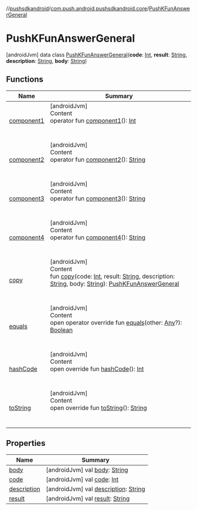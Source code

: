 //[pushsdkandroid](../../index.md)/[com.push.android.pushsdkandroid.core](../index.md)/[PushKFunAnswerGeneral](index.md)



# PushKFunAnswerGeneral  
 [androidJvm] data class [PushKFunAnswerGeneral](index.md)(**code**: [Int](https://kotlinlang.org/api/latest/jvm/stdlib/kotlin/-int/index.html), **result**: [String](https://kotlinlang.org/api/latest/jvm/stdlib/kotlin/-string/index.html), **description**: [String](https://kotlinlang.org/api/latest/jvm/stdlib/kotlin/-string/index.html), **body**: [String](https://kotlinlang.org/api/latest/jvm/stdlib/kotlin/-string/index.html))   


## Functions  
  
|  Name|  Summary| 
|---|---|
| <a name="com.push.android.pushsdkandroid.core/PushKFunAnswerGeneral/component1/#/PointingToDeclaration/"></a>[component1](component1.md)| <a name="com.push.android.pushsdkandroid.core/PushKFunAnswerGeneral/component1/#/PointingToDeclaration/"></a>[androidJvm]  <br>Content  <br>operator fun [component1](component1.md)(): [Int](https://kotlinlang.org/api/latest/jvm/stdlib/kotlin/-int/index.html)  <br><br><br>
| <a name="com.push.android.pushsdkandroid.core/PushKFunAnswerGeneral/component2/#/PointingToDeclaration/"></a>[component2](component2.md)| <a name="com.push.android.pushsdkandroid.core/PushKFunAnswerGeneral/component2/#/PointingToDeclaration/"></a>[androidJvm]  <br>Content  <br>operator fun [component2](component2.md)(): [String](https://kotlinlang.org/api/latest/jvm/stdlib/kotlin/-string/index.html)  <br><br><br>
| <a name="com.push.android.pushsdkandroid.core/PushKFunAnswerGeneral/component3/#/PointingToDeclaration/"></a>[component3](component3.md)| <a name="com.push.android.pushsdkandroid.core/PushKFunAnswerGeneral/component3/#/PointingToDeclaration/"></a>[androidJvm]  <br>Content  <br>operator fun [component3](component3.md)(): [String](https://kotlinlang.org/api/latest/jvm/stdlib/kotlin/-string/index.html)  <br><br><br>
| <a name="com.push.android.pushsdkandroid.core/PushKFunAnswerGeneral/component4/#/PointingToDeclaration/"></a>[component4](component4.md)| <a name="com.push.android.pushsdkandroid.core/PushKFunAnswerGeneral/component4/#/PointingToDeclaration/"></a>[androidJvm]  <br>Content  <br>operator fun [component4](component4.md)(): [String](https://kotlinlang.org/api/latest/jvm/stdlib/kotlin/-string/index.html)  <br><br><br>
| <a name="com.push.android.pushsdkandroid.core/PushKFunAnswerGeneral/copy/#kotlin.Int#kotlin.String#kotlin.String#kotlin.String/PointingToDeclaration/"></a>[copy](copy.md)| <a name="com.push.android.pushsdkandroid.core/PushKFunAnswerGeneral/copy/#kotlin.Int#kotlin.String#kotlin.String#kotlin.String/PointingToDeclaration/"></a>[androidJvm]  <br>Content  <br>fun [copy](copy.md)(code: [Int](https://kotlinlang.org/api/latest/jvm/stdlib/kotlin/-int/index.html), result: [String](https://kotlinlang.org/api/latest/jvm/stdlib/kotlin/-string/index.html), description: [String](https://kotlinlang.org/api/latest/jvm/stdlib/kotlin/-string/index.html), body: [String](https://kotlinlang.org/api/latest/jvm/stdlib/kotlin/-string/index.html)): [PushKFunAnswerGeneral](index.md)  <br><br><br>
| <a name="kotlin/Any/equals/#kotlin.Any?/PointingToDeclaration/"></a>[equals](../-push-operative-data/index.md#%5Bkotlin%2FAny%2Fequals%2F%23kotlin.Any%3F%2FPointingToDeclaration%2F%5D%2FFunctions%2F832359065)| <a name="kotlin/Any/equals/#kotlin.Any?/PointingToDeclaration/"></a>[androidJvm]  <br>Content  <br>open operator override fun [equals](../-push-operative-data/index.md#%5Bkotlin%2FAny%2Fequals%2F%23kotlin.Any%3F%2FPointingToDeclaration%2F%5D%2FFunctions%2F832359065)(other: [Any](https://kotlinlang.org/api/latest/jvm/stdlib/kotlin/-any/index.html)?): [Boolean](https://kotlinlang.org/api/latest/jvm/stdlib/kotlin/-boolean/index.html)  <br><br><br>
| <a name="kotlin/Any/hashCode/#/PointingToDeclaration/"></a>[hashCode](../-push-operative-data/index.md#%5Bkotlin%2FAny%2FhashCode%2F%23%2FPointingToDeclaration%2F%5D%2FFunctions%2F832359065)| <a name="kotlin/Any/hashCode/#/PointingToDeclaration/"></a>[androidJvm]  <br>Content  <br>open override fun [hashCode](../-push-operative-data/index.md#%5Bkotlin%2FAny%2FhashCode%2F%23%2FPointingToDeclaration%2F%5D%2FFunctions%2F832359065)(): [Int](https://kotlinlang.org/api/latest/jvm/stdlib/kotlin/-int/index.html)  <br><br><br>
| <a name="kotlin/Any/toString/#/PointingToDeclaration/"></a>[toString](../-push-operative-data/index.md#%5Bkotlin%2FAny%2FtoString%2F%23%2FPointingToDeclaration%2F%5D%2FFunctions%2F832359065)| <a name="kotlin/Any/toString/#/PointingToDeclaration/"></a>[androidJvm]  <br>Content  <br>open override fun [toString](../-push-operative-data/index.md#%5Bkotlin%2FAny%2FtoString%2F%23%2FPointingToDeclaration%2F%5D%2FFunctions%2F832359065)(): [String](https://kotlinlang.org/api/latest/jvm/stdlib/kotlin/-string/index.html)  <br><br><br>


## Properties  
  
|  Name|  Summary| 
|---|---|
| <a name="com.push.android.pushsdkandroid.core/PushKFunAnswerGeneral/body/#/PointingToDeclaration/"></a>[body](body.md)| <a name="com.push.android.pushsdkandroid.core/PushKFunAnswerGeneral/body/#/PointingToDeclaration/"></a> [androidJvm] val [body](body.md): [String](https://kotlinlang.org/api/latest/jvm/stdlib/kotlin/-string/index.html)   <br>
| <a name="com.push.android.pushsdkandroid.core/PushKFunAnswerGeneral/code/#/PointingToDeclaration/"></a>[code](code.md)| <a name="com.push.android.pushsdkandroid.core/PushKFunAnswerGeneral/code/#/PointingToDeclaration/"></a> [androidJvm] val [code](code.md): [Int](https://kotlinlang.org/api/latest/jvm/stdlib/kotlin/-int/index.html)   <br>
| <a name="com.push.android.pushsdkandroid.core/PushKFunAnswerGeneral/description/#/PointingToDeclaration/"></a>[description](description.md)| <a name="com.push.android.pushsdkandroid.core/PushKFunAnswerGeneral/description/#/PointingToDeclaration/"></a> [androidJvm] val [description](description.md): [String](https://kotlinlang.org/api/latest/jvm/stdlib/kotlin/-string/index.html)   <br>
| <a name="com.push.android.pushsdkandroid.core/PushKFunAnswerGeneral/result/#/PointingToDeclaration/"></a>[result](result.md)| <a name="com.push.android.pushsdkandroid.core/PushKFunAnswerGeneral/result/#/PointingToDeclaration/"></a> [androidJvm] val [result](result.md): [String](https://kotlinlang.org/api/latest/jvm/stdlib/kotlin/-string/index.html)   <br>

